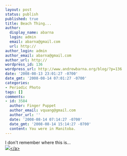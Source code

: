 ```yaml
---
layout: post
status: publish
published: true
title: Beach Thing...
author:
  display_name: abarna
  login: admin
  email: abarna@gmail.com
  url: http://
author_login: admin
author_email: abarna@gmail.com
author_url: http://
wordpress_id: 136
wordpress_url: http://www.andrewbarna.org/blog/?p=136
date: '2008-08-13 23:01:27 -0700'
date_gmt: '2008-08-14 07:01:27 -0700'
categories:
- Periodic Photo
tags: []
comments:
- id: 3584
  author: Finger Puppet
  author_email: vquang@gmail.com
  author_url: ''
  date: '2008-08-14 07:14:27 -0700'
  date_gmt: '2008-08-14 15:14:27 -0700'
  content: You were in Manitoba.
---
```

<p>I don't remember where this is...<br &#47;><a href="http:&#47;&#47;andrewbarna.org&#47;photos&#47;gallery&#47;main.php?g2_view=core.DownloadItem&g2_itemId=17058"><img src="http:&#47;&#47;andrewbarna.org&#47;photos&#47;gallery&#47;main.php?g2_view=core.DownloadItem&g2_itemId=17059&g2_serialNumber=2"><&#47;a></p>
